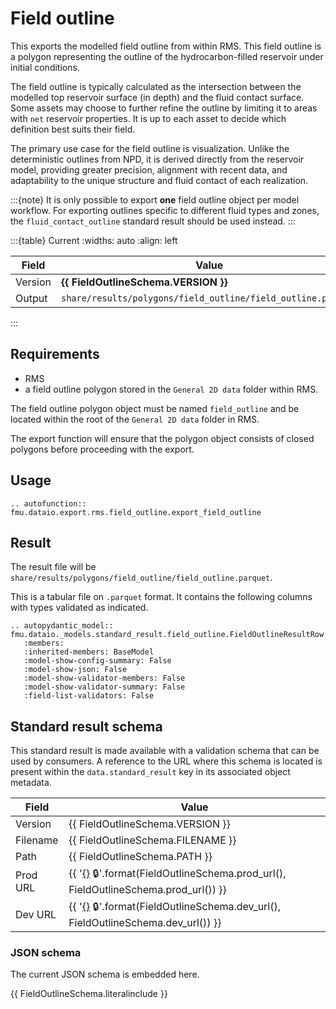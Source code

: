 # Field outline

This exports the modelled field outline from within RMS.
This field outline is a polygon representing the outline of the hydrocarbon-filled
reservoir under initial conditions.

The field outline is typically calculated as the intersection between the modelled
top reservoir surface (in depth) and the fluid contact surface. Some assets may
choose to further refine the outline by limiting it to areas with `net` reservoir
properties. It is up to each asset to decide which definition best suits their field.

The primary use case for the field outline is visualization. Unlike the deterministic
outlines from NPD, it is derived directly from the reservoir model, providing greater
precision, alignment with recent data, and adaptability to the unique structure and
fluid contact of each realization.   

:::{note} 
It is only possible to export **one** field outline object per model workflow.
For exporting outlines specific to different fluid types and zones, the
`fluid_contact_outline` standard result should be used instead.
:::

:::{table} Current
:widths: auto
:align: left

| Field | Value |
| --- | --- |
| Version | **{{ FieldOutlineSchema.VERSION }}** |
| Output | `share/results/polygons/field_outline/field_outline.parquet` |
:::

## Requirements

- RMS
- a field outline polygon stored in the `General 2D data` folder within RMS.

The field outline polygon object must be named `field_outline` and be located
within the root of the `General 2D data` folder in RMS. 

The export function will ensure that the polygon object consists of closed polygons
before proceeding with the export.


## Usage

```{eval-rst}
.. autofunction:: fmu.dataio.export.rms.field_outline.export_field_outline
```

## Result

The result file will be `share/results/polygons/field_outline/field_outline.parquet`.

This is a tabular file on `.parquet` format. It contains
the following columns with types validated as indicated.

```{eval-rst}
.. autopydantic_model:: fmu.dataio._models.standard_result.field_outline.FieldOutlineResultRow
   :members:
   :inherited-members: BaseModel
   :model-show-config-summary: False
   :model-show-json: False
   :model-show-validator-members: False
   :model-show-validator-summary: False
   :field-list-validators: False
```


## Standard result schema

This standard result is made available with a validation schema that can be
used by consumers. A reference to the URL where this schema is located is
present within the `data.standard_result` key in its associated object metadata.

| Field | Value |
| --- | --- |
| Version | {{ FieldOutlineSchema.VERSION }} |
| Filename | {{ FieldOutlineSchema.FILENAME }} |
| Path | {{ FieldOutlineSchema.PATH }} |
| Prod URL | {{ '[{}]({}) 🔒'.format(FieldOutlineSchema.prod_url(), FieldOutlineSchema.prod_url()) }}
| Dev URL | {{ '[{}]({}) 🔒'.format(FieldOutlineSchema.dev_url(), FieldOutlineSchema.dev_url()) }}

### JSON schema

The current JSON schema is embedded here.

{{ FieldOutlineSchema.literalinclude }}
